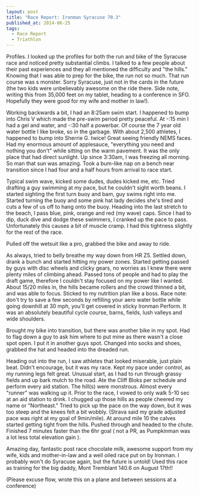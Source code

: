 ```yaml
---
layout: post
title: "Race Report: Ironman Syracuse 70.3"
published_at: 2014-06-25
tags:
  - Race Report
  - Triathlon
---
```


Profiles. I looked up the profiles for both the run and bike of the Syracuse race and noticed pretty substantial climbs. I talked to a few people about their past experiences and they all mentioned the difficulty and "the hills."  Knowing that I was able to prep for the bike, the run not so much. That run course was s monster. Sorry Syracuse, just not in the cards in the future (the two kids were unbelievably awesome on the ride there. Side note, writing this from 35,000 feet on my tablet, heading to a conference in SFO. Hopefully they were good for my wife and mother in law!).

Working backwards a bit, I had an 8:25am swim start. I happened to bump into Chris V which made the pre-swim period pretty peaceful. At -:15 min I had a gel and water, and -:30 half a powerbar. Of course the 7 year old water bottle I like broke, so in the garbage. With about 2,500 athletes, I happened to bump into Sherrie G. twice! Great seeing friendly NEMS faces.  Had my enormous amount of applesauce, "everything you need and nothing you don't" while sitting on the warm pavement. It was the only place that had direct sunlight. Up since 3:30am, I was freezing all morning. So man that sun was amazing. Took a bum-like nap on a bench near transition since I had four and a half hours from arrival to race start.

Typical swim wave, kicked some dudes, dudes kicked me, etc. Tried drafting a guy swimming at my pace, but he couldn't sight worth beans. I started sighting the first turn buoy and bam, guy swims right into me. Started turning the buoy and some pink hat lady decides she's tired and cuts a few of us off to hang onto the buoy. Heading into the last stretch to the beach, I pass blue, pink, orange and red (my wave) caps. Since I had to dip, duck dive and dodge these swimmers, I cranked up the pace to pass. Unfortunately this causes a bit of muscle cramp. I had this tightness slightly for the rest of the race.

Pulled off the wetsuit like a pro, grabbed the bike and away to ride.

As always, tried to belly breathe my way down from HR Z5. Settled down, drank a bunch and started hitting my power zones.  Started getting passed by guys with disc wheels and clicky gears, no worries as I knew there were plenty miles of climbing ahead. Passed tons of people and had to play the draft game, therefore I couldn't stay focused on my power like I wanted. About 15/20 miles in, the hills became rollers and the crowd thinned a bit, and was able to focus. Sticked to my nutrition plan like a boss. Race note: don't try to save a few seconds by refilling your aero water bottle while going downhill at 30 mph, you'll get covered in sticky Ironman Perform.  It was an absolutely beautiful cycle course, barns, fields, lush valleys and wide shoulders.

Brought my bike into transition, but there was another bike in my spot. Had to flag down a guy to ask him where to put mine as there wasn't a close spot open. I put it in another guys spot. Changed into socks and shoes, grabbed the hat and headed into the dreaded run.

Heading out into the run, I saw athletes that looked miserable, just plain beat. Didn't encourage, but it was my race. Kept my pace under control, as my running legs felt great. Unusual start, as I had to run through grassy fields and up bark mulch to the road. Ate the Cliff Bloks per schedule and perform every aid station. The hill(s) were monstrous. Almost every "runner" was walking up it. Prior to the race, I vowed to only walk 5-10 sec at an aid station to drink. I chugged up those hills as people cheered my name or "Northeast."  Tried to pick up the pace on the way down, but it was too steep and the knees felt a bit wobbly. (Strava said my grade adjusted pace was right at my goal of 9min/mile).  At around mile 10 the calves started getting tight from the hills. Pushed through and headed to the chute. Finished 7 minutes faster than the 6hr goal ( not a PR, as Pumpkinman was a lot less total elevation gain ).

Amazing day, fantastic post race chocolate milk, awesome support from my wife, kids and mother-in-law and a well oiled race put on by Ironman. I probably won't do Syracuse again, but the future is untold! Used this race as training for the big daddy, Mont Tremblant 140.6 on August 17th!!

(Please excuse flow, wrote this on a plane and between sessions at a conference)
